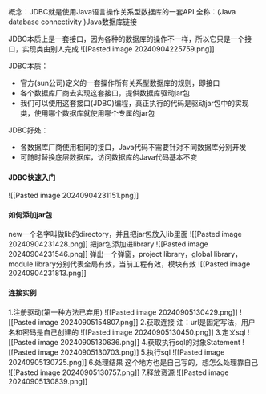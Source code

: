 概念：JDBC就是使用Java语言操作关系型数据库的一套API
全称：(Java database connectivity )Java数据库链接

JDBC本质上是一套接口，因为各种的数据库的操作不一样，所以它只是一个接口，实现类由别人完成
![[Pasted image 20240904225759.png]]

JDBC本质：
- 官方(sun公司)定义的一套操作所有关系型数据库的规则，即接口
- 各个数据库厂商去实现这套接口，提供数据库驱动jar包
- 我们可以使用这套接口(JDBC)编程，真正执行的代码是驱动jar包中的实现类，使用哪个数据库就使用哪个专属的jar包


JDBC好处：
- 各数据库厂商使用相同的接口，Java代码不需要针对不同数据库分别开发
- 可随时替换底层数据库，访问数据库的Java代码基本不变



#### JDBC快速入门
![[Pasted image 20240904231151.png]]


#### 如何添加jar包
new一个名字叫做lib的directory，并且把jar包放入lib里面
![[Pasted image 20240904231428.png]]
把jar包添加进library
![[Pasted image 20240904231546.png]]
弹出一个弹窗，project library，global library，module library分别代表全局有效，当前工程有效，模块有效
![[Pasted image 20240904231813.png]]


#### 连接实例
1.注册驱动(第一种方法已弃用)
![[Pasted image 20240905130429.png]]
![[Pasted image 20240905154807.png]]
2.获取连接
注：url是固定写法，用户名和密码是自己创建的
![[Pasted image 20240905130450.png]]
3.定义sql
![[Pasted image 20240905130636.png]]
4.获取执行sql的对象Statement
![[Pasted image 20240905130703.png]]
5.执行sql
![[Pasted image 20240905130725.png]]
6.处理结果
这个地方也是自己写的，想怎么处理靠自己
![[Pasted image 20240905130757.png]]
7.释放资源
![[Pasted image 20240905130839.png]]

